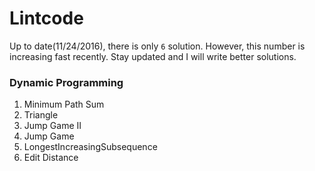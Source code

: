 # Lintcode
Up to date(11/24/2016), there is only `6` solution. However, this number is increasing fast recently. Stay updated and I will write better solutions. 

### Dynamic Programming

1. Minimum Path Sum 
2. Triangle
3. Jump Game II 
4. Jump Game 
5. LongestIncreasingSubsequence 
6. Edit Distance 
